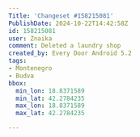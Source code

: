 ```yaml
---
Title: 'Changeset #158215081'
PublishDate: 2024-10-22T14:42:58Z
id: 158215081
user: Znaika
comment: Deleted a laundry shop
created_by: Every Door Android 5.2
tags:
- Montenegro
- Budva
bbox:
  min_lon: 18.8371589
  min_lat: 42.2784235
  max_lon: 18.8371589
  max_lat: 42.2784235

---
```

